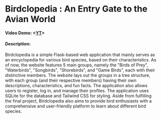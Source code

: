 # Birdclopedia : An Entry Gate to the Avian World
#### Video Demo:  <[YT](https://youtu.be/9XTBNnywM28)>
#### Description:
Birdclopedia is a simple Flask-based web application that mainly serves as an encyclopedia for various bird species, based on their characteristics. As of now, the website features 5 main groups, namely the "Birds of Prey", "Waterbirds", "Songbirds", "Shorebirds", and "Game Birds", each with their distinctive members. The website lays out the groups in a tree structure, with each group (and their respective members) having their own descriptions, characteristics, and fun facts. The application also allows users to register, log in, and manage their profiles.
The application uses SQLite for the database and Tailwind CSS for styling.
Aside from fulfilling the final project, Birdclopedia also aims to provide bird enthusiasts with a comprehensive and user-friendly platform to learn about different bird species.